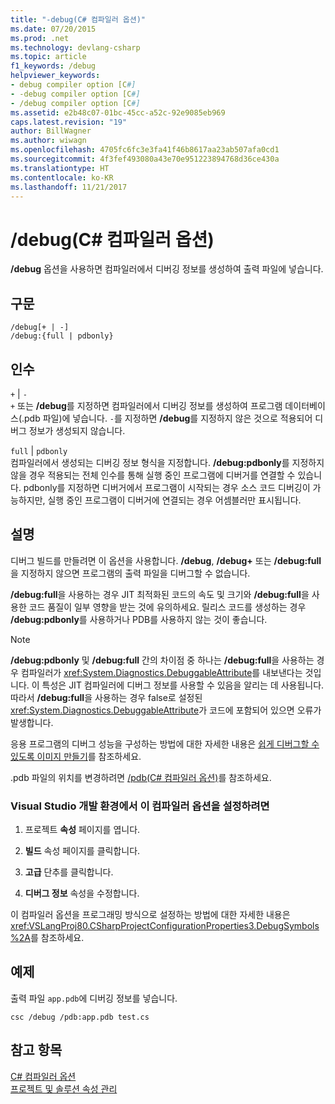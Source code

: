 ```yaml
---
title: "-debug(C# 컴파일러 옵션)"
ms.date: 07/20/2015
ms.prod: .net
ms.technology: devlang-csharp
ms.topic: article
f1_keywords: /debug
helpviewer_keywords:
- debug compiler option [C#]
- -debug compiler option [C#]
- /debug compiler option [C#]
ms.assetid: e2b48c07-01bc-45cc-a52c-92e9085eb969
caps.latest.revision: "19"
author: BillWagner
ms.author: wiwagn
ms.openlocfilehash: 4705fc6fc3e3fa41f46b8617aa23ab507afa0cd1
ms.sourcegitcommit: 4f3fef493080a43e70e951223894768d36ce430a
ms.translationtype: HT
ms.contentlocale: ko-KR
ms.lasthandoff: 11/21/2017
---
```

# <a name="debug-c-compiler-options"></a>/debug(C# 컴파일러 옵션)
**/debug** 옵션을 사용하면 컴파일러에서 디버깅 정보를 생성하여 출력 파일에 넣습니다.  
  
## <a name="syntax"></a>구문  
  
```console  
/debug[+ | -]  
/debug:{full | pdbonly}  
```  
  
## <a name="arguments"></a>인수  
 `+` &#124; `-`  
 `+` 또는 **/debug**를 지정하면 컴파일러에서 디버깅 정보를 생성하여 프로그램 데이터베이스(.pdb 파일)에 넣습니다. `-`를 지정하면 **/debug**를 지정하지 않은 것으로 적용되어 디버그 정보가 생성되지 않습니다.  
  
 `full` &#124; `pdbonly`  
 컴파일러에서 생성되는 디버깅 정보 형식을 지정합니다. **/debug:pdbonly**를 지정하지 않을 경우 적용되는 전체 인수를 통해 실행 중인 프로그램에 디버거를 연결할 수 있습니다. pdbonly를 지정하면 디버거에서 프로그램이 시작되는 경우 소스 코드 디버깅이 가능하지만, 실행 중인 프로그램이 디버거에 연결되는 경우 어셈블러만 표시됩니다.  
  
## <a name="remarks"></a>설명  
 디버그 빌드를 만들려면 이 옵션을 사용합니다. **/debug**, **/debug+** 또는 **/debug:full**을 지정하지 않으면 프로그램의 출력 파일을 디버그할 수 없습니다.  
  
 **/debug:full**을 사용하는 경우 JIT 최적화된 코드의 속도 및 크기와 **/debug:full**을 사용한 코드 품질이 일부 영향을 받는 것에 유의하세요. 릴리스 코드를 생성하는 경우 **/debug:pdbonly**를 사용하거나 PDB를 사용하지 않는 것이 좋습니다.  
  
> [!NOTE]
>  **/debug:pdbonly** 및 **/debug:full** 간의 차이점 중 하나는 **/debug:full**을 사용하는 경우 컴파일러가 <xref:System.Diagnostics.DebuggableAttribute>를 내보낸다는 것입니다. 이 특성은 JIT 컴파일러에 디버그 정보를 사용할 수 있음을 알리는 데 사용됩니다. 따라서 **/debug:full**을 사용하는 경우 false로 설정된 <xref:System.Diagnostics.DebuggableAttribute>가 코드에 포함되어 있으면 오류가 발생합니다.  
  
 응용 프로그램의 디버그 성능을 구성하는 방법에 대한 자세한 내용은 [쉽게 디버그할 수 있도록 이미지 만들기](../../../framework/debug-trace-profile/making-an-image-easier-to-debug.md)를 참조하세요.  
  
 .pdb 파일의 위치를 변경하려면 [/pdb(C# 컴파일러 옵션)](../../../csharp/language-reference/compiler-options/pdb-compiler-option.md)를 참조하세요.  
  
### <a name="to-set-this-compiler-option-in-the-visual-studio-development-environment"></a>Visual Studio 개발 환경에서 이 컴파일러 옵션을 설정하려면  
  
1.  프로젝트 **속성** 페이지를 엽니다.  
  
2.  **빌드** 속성 페이지를 클릭합니다.  
  
3.  **고급** 단추를 클릭합니다.  
  
4.  **디버그 정보** 속성을 수정합니다.  
  
 이 컴파일러 옵션을 프로그래밍 방식으로 설정하는 방법에 대한 자세한 내용은 <xref:VSLangProj80.CSharpProjectConfigurationProperties3.DebugSymbols%2A>를 참조하세요.  
  
## <a name="example"></a>예제  
 출력 파일 `app.pdb`에 디버깅 정보를 넣습니다.  
  
```console  
csc /debug /pdb:app.pdb test.cs  
```  
  
## <a name="see-also"></a>참고 항목  
 [C# 컴파일러 옵션](../../../csharp/language-reference/compiler-options/index.md)  
 [프로젝트 및 솔루션 속성 관리](/visualstudio/ide/managing-project-and-solution-properties)

